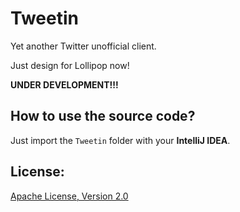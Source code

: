 Tweetin
=======

Yet another Twitter unofficial client.

Just design for Lollipop now!

__UNDER DEVELOPMENT!!!__

## How to use the source code?

Just import the `Tweetin` folder with your __IntelliJ IDEA__.

## License:
[Apache License, Version 2.0](http://www.apache.org/licenses/LICENSE-2.0 "Apache License, Version 2.0")
